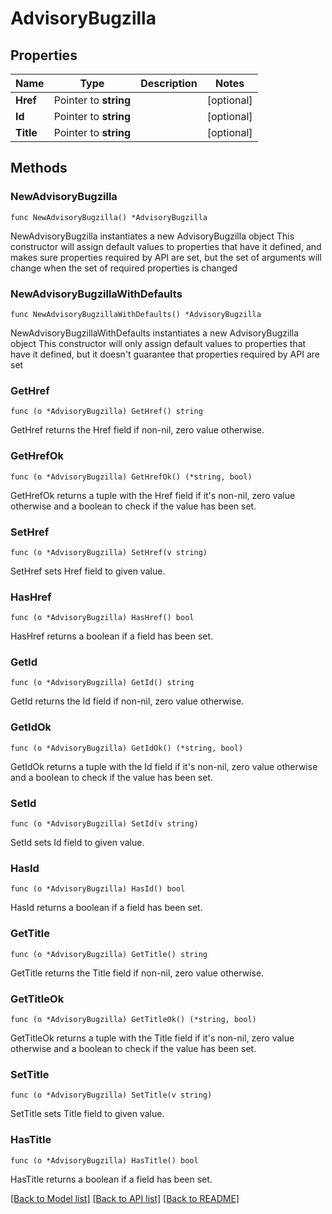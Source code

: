 # AdvisoryBugzilla

## Properties

Name | Type | Description | Notes
------------ | ------------- | ------------- | -------------
**Href** | Pointer to **string** |  | [optional] 
**Id** | Pointer to **string** |  | [optional] 
**Title** | Pointer to **string** |  | [optional] 

## Methods

### NewAdvisoryBugzilla

`func NewAdvisoryBugzilla() *AdvisoryBugzilla`

NewAdvisoryBugzilla instantiates a new AdvisoryBugzilla object
This constructor will assign default values to properties that have it defined,
and makes sure properties required by API are set, but the set of arguments
will change when the set of required properties is changed

### NewAdvisoryBugzillaWithDefaults

`func NewAdvisoryBugzillaWithDefaults() *AdvisoryBugzilla`

NewAdvisoryBugzillaWithDefaults instantiates a new AdvisoryBugzilla object
This constructor will only assign default values to properties that have it defined,
but it doesn't guarantee that properties required by API are set

### GetHref

`func (o *AdvisoryBugzilla) GetHref() string`

GetHref returns the Href field if non-nil, zero value otherwise.

### GetHrefOk

`func (o *AdvisoryBugzilla) GetHrefOk() (*string, bool)`

GetHrefOk returns a tuple with the Href field if it's non-nil, zero value otherwise
and a boolean to check if the value has been set.

### SetHref

`func (o *AdvisoryBugzilla) SetHref(v string)`

SetHref sets Href field to given value.

### HasHref

`func (o *AdvisoryBugzilla) HasHref() bool`

HasHref returns a boolean if a field has been set.

### GetId

`func (o *AdvisoryBugzilla) GetId() string`

GetId returns the Id field if non-nil, zero value otherwise.

### GetIdOk

`func (o *AdvisoryBugzilla) GetIdOk() (*string, bool)`

GetIdOk returns a tuple with the Id field if it's non-nil, zero value otherwise
and a boolean to check if the value has been set.

### SetId

`func (o *AdvisoryBugzilla) SetId(v string)`

SetId sets Id field to given value.

### HasId

`func (o *AdvisoryBugzilla) HasId() bool`

HasId returns a boolean if a field has been set.

### GetTitle

`func (o *AdvisoryBugzilla) GetTitle() string`

GetTitle returns the Title field if non-nil, zero value otherwise.

### GetTitleOk

`func (o *AdvisoryBugzilla) GetTitleOk() (*string, bool)`

GetTitleOk returns a tuple with the Title field if it's non-nil, zero value otherwise
and a boolean to check if the value has been set.

### SetTitle

`func (o *AdvisoryBugzilla) SetTitle(v string)`

SetTitle sets Title field to given value.

### HasTitle

`func (o *AdvisoryBugzilla) HasTitle() bool`

HasTitle returns a boolean if a field has been set.


[[Back to Model list]](../README.md#documentation-for-models) [[Back to API list]](../README.md#documentation-for-api-endpoints) [[Back to README]](../README.md)


